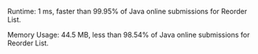 Runtime: 1 ms, faster than 99.95% of Java online submissions for Reorder List.

Memory Usage: 44.5 MB, less than 98.54% of Java online submissions for Reorder List.